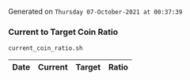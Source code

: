 Generated on `Thursday 07-October-2021 at 00:37:39`

### Current to Target Coin Ratio
`current_coin_ratio.sh`

Date|Current|Target|Ratio
---|---|---|---
